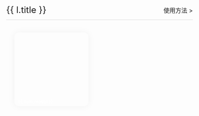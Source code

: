 <div class="context">
  <div class="list-content" v-for="l in list" :key="l.title">
    <div class="line">
      <span>{{ l.title }}</span>
      <a :href="l.link">使用方法 ></a>
    </div>
    <div class="canvas-list">
      <div
        :style="{ backgroundImage: `url(${withBase(`/images/list/list-${item.model}.gif`)})` }"
        class="item"
        v-for="item in l.list"
        :key="item.model"
        @click="toPage(item)"
      >
        <span class="title">{{ item.model }}</span>
      </div>
    </div>
  </div>
</div>

<script setup>
import { withBase } from '@vuepress/client'
import { canvasList, htmlList } from '../../../utils/listData.ts'
import { useRouter } from 'vue-router'
const router = useRouter()
let list = [
  { title: 'Canvas', list: canvasList, link: '/web-loading/document/use.html' },
  { title: 'Html', list: htmlList, link: '/web-loading/document/use.html#html配置方式' }
]
function toPage(canvas) {
  router.push(`/example/${canvas.model.includes('html-') ? 'html' : 'canvas'}?model=${canvas.model}`)
}
</script>
<style scoped>
.context {
  margin-top: 20px;
}
.context .line {
  border-bottom: 1px solid rgba(192, 192, 192, 0.597);
  padding-bottom: 12px;
  display: flex;
  justify-content: space-between;
  align-items: center;
}
.context .line span {
  font-size: 24px;
}
.context .line a {
  font-size: 16px;
  cursor: pointer;
}
.canvas-list {
  margin-top: 12px;
  display: flex;
  flex-wrap: wrap;
}
@media (max-width: 750px) {
  .canvas-list {
    justify-content: center;
  }
}
.canvas-list .item {
  width: 200px;
  height: 200px;
  box-shadow: 0 0 20px rgb(0 0 0 / 5%);
  cursor: pointer;
  border-radius: 12px;
  margin: 22px;
  position: relative;
  overflow: hidden;
  background-repeat: no-repeat;
  background-size: 100% 100%;
  transition: 0.22s;
}
.canvas-list .item:active {
  transform: scale(0.9);
}
.canvas-list .item .title {
  position: absolute;
  bottom: 5px;
  left: 10px;
  color: white;
  font-weight: bold;
  font-size: 12px;
}
</style>
